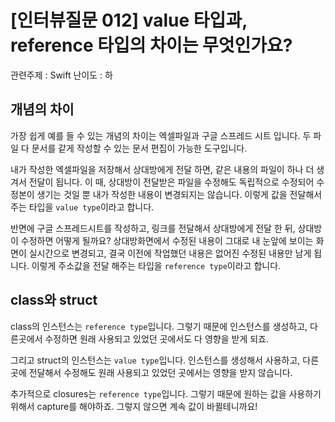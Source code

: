 # [인터뷰질문 012] value 타입과, reference 타입의 차이는 무엇인가요?

관련주제 : Swift
난이도 : 하

## 개념의 차이
가장 쉽게 예를 들 수 있는 개념의 차이는 엑셀파일과 구글 스프레드 시트 입니다. 두 파일 다 문서를 같게 작성할 수 있는 문서 편집이 가능한 도구입니다.

내가 작성한 엑셀파일을 저장해서 상대방에게 전달 하면, 같은 내용의 파일이 하나 더 생겨서 전달이 됩니다. 이 때, 상대방이 전달받은 파일을 수정해도 독립적으로 수정되어 수정본이 생기는 것일 뿐 내가 작성한 내용이 변경되지는 않습니다. 이렇게 값을 전달해서 주는 타입을 `value type`이라고 합니다.

반면에 구글 스프레드시트를 작성하고, 링크를 전달해서 상대방에게 전달 한 뒤, 상대방이 수정하면 어떻게 될까요? 상대방화면에서 수정된 내용이 그대로 내 눈앞에 보이는 화면이 실시간으로 변경되고, 결국 이전에 작업했던 내용은 없어진 수정된 내용만 남게 됩니다. 이렇게 주소값을 전달 해주는 타입을 `reference type`이라고 합니다.

## class와 struct
class의 인스턴스는 `reference type`입니다. 그렇기 때문에 인스턴스를 생성하고, 다른곳에서 수정하면 원래 사용되고 있었던 곳에서도 다 영향을 받게 되죠.

그리고 struct의 인스턴스는 `value type`입니다. 인스턴스를 생성해서 사용하고, 다른곳에 전달해서 수정해도 원래 사용되고 있었던 곳에서는 영향을 받지 않습니다.

추가적으로 closures는 `reference type`입니다. 그렇기 때문에 원하는 값을 사용하기 위해서 capture를 해야하죠. 그렇지 않으면 계속 값이 바뀔테니까요!

